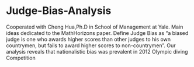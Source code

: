 # Judge-Bias-Analysis
Cooperated with Cheng Hua,Ph.D in School of Management at Yale.
Main ideas dedicated to the MathHorizons paper. Define Judge Bias as “a biased judge is one who awards higher scores than other judges to his own countrymen, but fails to award higher scores to non-countrymen”.
Our analysis reveals that nationalistic bias was prevalent in 2012 Olympic diving Competition
